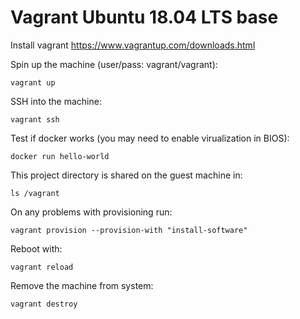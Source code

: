 # Vagrant Ubuntu 18.04 LTS base

Install vagrant https://www.vagrantup.com/downloads.html

Spin up the machine (user/pass: vagrant/vagrant):

    vagrant up

SSH into the machine:

    vagrant ssh
    
Test if docker works (you may need to enable virualization in BIOS):

    docker run hello-world

This project directory is shared on the guest machine in:

    ls /vagrant

On any problems with provisioning run:

    vagrant provision --provision-with "install-software"

Reboot with:

    vagrant reload

Remove the machine from system:

    vagrant destroy


